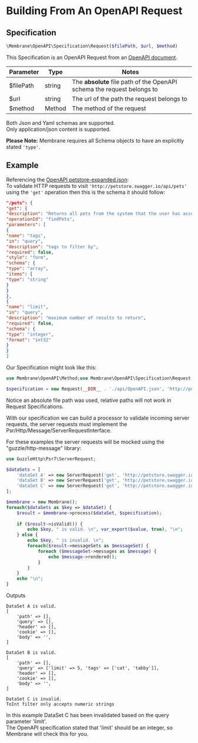 # Building From An OpenAPI Request

## Specification

```php
\Membrane\OpenAPI\Specification\Request($filePath, $url, $method)
```

This Specification is an OpenAPI Request from an [OpenAPI document](https://github.com/OAI/OpenAPI-Specification).

| Parameter   | Type   | Notes                                                                   |
|-------------|--------|-------------------------------------------------------------------------|
| $filePath   | string | The **absolute** file path of the OpenAPI schema the request belongs to |
| $url        | string | The url of the path the request belongs to                              |
| $method     | Method | The method of the request                                               |

Both Json and Yaml schemas are supported.  
Only application/json content is supported.

**Please Note:** Membrane requires all Schema objects to have an explicitly stated `'type'`.

## Example

Referencing
the [OpenAPI petstore-expanded.json](https://github.com/OAI/OpenAPI-Specification/blob/main/examples/v3.0/petstore-expanded.json):   
To validate HTTP requests to visit `'http://petstore.swagger.io/api/pets'` using the `'get'` operation then this is the
schema it should follow:

```json
"/pets": {
"get": {
"description": "Returns all pets from the system that the user has access to. \n",
"operationId": "findPets",
"parameters": [
{
"name": "tags",
"in": "query",
"description": "tags to filter by",
"required": false,
"style": "form",
"schema": {
"type": "array",
"items": {
"type": "string"
}
}
},
{
"name": "limit",
"in": "query",
"description": "maximum number of results to return",
"required": false,
"schema": {
"type": "integer",
"format": "int32"
}
}
]
```

Our Specification might look like this:

```php
use Membrane\OpenAPI\Method;use Membrane\OpenAPI\Specification\Request;

$specification = new Request(__DIR__ . './api/OpenAPI.json', 'http://petstore.swagger.io/api/pets', Method::GET);
```

Notice an absolute file path was used, relative paths will not work in Request Specifications.

With our specification we can build a processor to validate incoming server requests,
the server requests must implement the Psr/Http/Message/ServerRequestInterface.

For these examples the server requests will be mocked using the "guzzle/http-message" library:

```php
use GuzzleHttp\Psr7\ServerRequest; 

$dataSets = [
    'dataSet A' => new ServerRequest('get', 'http://petstore.swagger.io/v1/pets')
    'dataSet B' => new ServerRequest('get', 'http://petstore.swagger.io/api/pets?limit=5&tags[]=cat&tags[]=tabby'),
    'dataSet C' => new ServerRequest('get', 'http://petstore.swagger.io/api/pets?limit=five'),
];

$membrane = new Membrane();
foreach($dataSets as $key => $dataSet) {
    $result = $membrane->process($dataSet, $specification);
    
    if ($result->isValid()) {
        echo $key, " is valid. \n", var_export($value, true), "\n";
    } else {
        echo $key, " is invalid. \n";
        foreach($result->messageSets as $messageSet) {
            foreach ($messageSet->messages as $message) {
                echo $message->rendered();
            }
        }
    }
    echo "\n";
}
```

Outputs

```text
DataSet A is valid.
[
    'path' => [],
    'query' => [],
    'header' => [],
    'cookie' => [],
    'body' => '',
]

DataSet B is valid.
[
    'path' => [],
    'query' => ['limit' => 5, 'tags' => ['cat', 'tabby']],
    'header' => [],
    'cookie' => [],
    'body' => '',
]

DataSet C is invalid.
ToInt filter only accepts numeric strings
```

In this example DataSet C has been invalidated based on the query parameter 'limit'.  
The OpenAPI specification stated that 'limit' should be an integer, so Membrane will check this for you.
